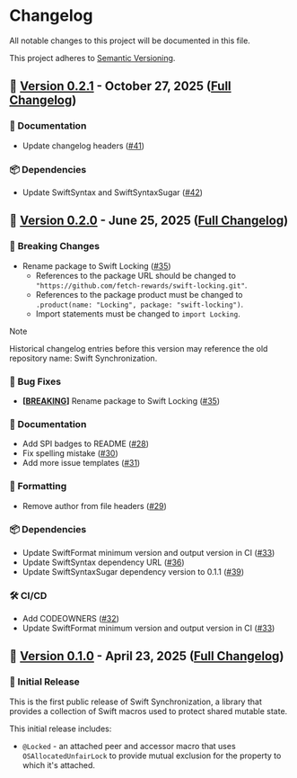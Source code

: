 # Changelog

All notable changes to this project will be documented in this file. 

This project adheres to [Semantic Versioning](https://semver.org).

## 🚀 [Version 0.2.1](https://github.com/fetch-rewards/swift-locking/releases/tag/0.2.1) - October 27, 2025 ([Full Changelog](https://github.com/fetch-rewards/swift-locking/compare/0.2.0...0.2.1))

### 📝 Documentation

- Update changelog headers ([#41](https://github.com/fetch-rewards/swift-locking/pull/41))

### 📦 Dependencies

- Update SwiftSyntax and SwiftSyntaxSugar ([#42](https://github.com/fetch-rewards/swift-locking/pull/42))

## 🚀 [Version 0.2.0](https://github.com/fetch-rewards/swift-locking/releases/tag/0.2.0) - June 25, 2025 ([Full Changelog](https://github.com/fetch-rewards/swift-locking/compare/0.1.0...0.2.0))

### 🚨 <a name="breaking-changes-0.2.0"></a>Breaking Changes

- Rename package to Swift Locking ([#35](https://github.com/fetch-rewards/swift-locking/pull/35))
    - References to the package URL should be changed to `"https://github.com/fetch-rewards/swift-locking.git"`.
    - References to the package product must be changed to `.product(name: "Locking", package: "swift-locking")`.
    - Import statements must be changed to `import Locking`.

> [!NOTE]
> Historical changelog entries before this version may reference the old repository name: Swift Synchronization.

### 🐛 Bug Fixes

- **[[BREAKING](#breaking-changes-0.2.0)]** Rename package to Swift Locking ([#35](https://github.com/fetch-rewards/swift-locking/pull/35))

### 📝 Documentation

- Add SPI badges to README ([#28](https://github.com/fetch-rewards/swift-locking/pull/28))
- Fix spelling mistake ([#30](https://github.com/fetch-rewards/swift-locking/pull/30))
- Add more issue templates ([#31](https://github.com/fetch-rewards/swift-locking/pull/31))

### 🎨 Formatting

- Remove author from file headers ([#29](https://github.com/fetch-rewards/swift-locking/pull/29))

### 📦 Dependencies

- Update SwiftFormat minimum version and output version in CI ([#33](https://github.com/fetch-rewards/swift-locking/pull/33))
- Update SwiftSyntax dependency URL ([#36](https://github.com/fetch-rewards/swift-locking/pull/36))
- Update SwiftSyntaxSugar dependency version to 0.1.1 ([#39](https://github.com/fetch-rewards/swift-locking/pull/39))

### 🛠️ CI/CD

- Add CODEOWNERS ([#32](https://github.com/fetch-rewards/swift-locking/pull/32))
- Update SwiftFormat minimum version and output version in CI ([#33](https://github.com/fetch-rewards/swift-locking/pull/33))

## 🚀 [Version 0.1.0](https://github.com/fetch-rewards/swift-locking/releases/tag/0.1.0) - April 23, 2025 ([Full Changelog](https://github.com/fetch-rewards/swift-locking/commits/0.1.0))

### 🎉 Initial Release

This is the first public release of Swift Synchronization, a library that provides a collection of Swift macros used to protect shared mutable state.

This initial release includes:

- `@Locked` - an attached peer and accessor macro that uses `OSAllocatedUnfairLock` to provide mutual exclusion for the property to which it's attached.
